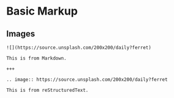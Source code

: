 # Basic Markup

## Images

```{furo-demo}
![](https://source.unsplash.com/200x200/daily?ferret)

This is from Markdown.

+++

.. image:: https://source.unsplash.com/200x200/daily?ferret

This is from reStructuredText.
```

